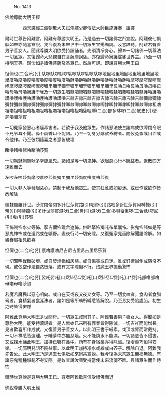 ﻿　　No. 1413

佛說尊勝大明王經

　　　　西天譯經三藏朝散大夫試鴻臚少卿傳法大師臣施護奉　詔譯


爾時世尊告阿難言。阿難有尊勝大明王。乃是過去一切諸佛之所宣說。阿難彼七俱胝如來亦隨喜宣說。我今復為未來世中一切眾生宣揚顯說。汝當諦聽。阿難若有善男子善女人。聞此尊勝大明欲受持讀誦者。先須清凈身心。歸命一切諸佛一切尊法一切圣眾。又復歸命大悲觀自在菩薩摩訶薩。亦復歸命擁護娑婆世界主。乃至一切持明天等。歸命如是諸佛菩薩及圣眾已。然后可誦。即說尊勝大明王曰

怛儞也(二合)他(引)馱啰馱啰馱啰馱啰馱啰馱啰馱啰地里地里地里地里地里地里地里度嚕度嚕度嚕度嚕度嚕度嚕度嚕酥嚕酥嚕酥嚕酥嚕酥嚕酥嚕酥嚕摩啰摩啰摩啰摩啰摩啰摩啰摩啰摩啰彌里彌里彌里彌里彌里彌里彌里彌里母嚕母嚕母嚕母嚕母嚕母嚕母嚕母嚕擁護于我及一切眾生呬隸呬隸呬隸呬隸呬隸呬隸呬隸呬隸呬隸護嚕護嚕護嚕護嚕護嚕護嚕護嚕護嚕護嚕吉隸吉隸吉隸吉隸吉隸吉隸吉隸吉隸吉隸彌隸彌隸彌隸彌隸彌隸彌隸彌隸彌隸彌隸唧隸唧隸唧隸唧隸唧隸唧隸唧隸唧隸唧隸唧隸祖嚕祖嚕祖嚕祖嚕祖嚕祖嚕祖嚕祖嚕祖嚕祖嚕薩哩嚩(二合)部多缽啰(二合)底史(引)鄧迦嚕彌莎賀

一切冤家發惡心者極毒害者。若欲于我及他眾生。作諸惡法使生諸病或欲障閉令眼不見令耳不聞。鼻不辯香口不能語。乃至一切身分咸欲系縛者。而彼冤家或自作或令他作。乃至彼類隨喜之者悉皆破壞

睹嚕睹嚕睹嚕睹嚕莎賀

一切魑魅魍魎吠多拏旋風鬼。諸如是等一切鬼神。欲起惡心行不饒益者。退散四方遠離而去

左啰左啰莎賀摩啰摩啰莎賀彌里彌里莎賀度嚕度嚕莎賀

一切人非人等發起惡心。禁制于我及他眾生。使其狂亂或如癡迷。或已作或欲作皆悉解除

儞隸儞羅計世。莎賀閉帝閉多計世莎賀路(引)呬帝(引)路呬多計世莎賀阿嚩捺(引)帝(引)阿嚩捺(引)多計世莎賀濕吠(二合)帝(引)濕吠(二合)多嚩娑怛啰(三合)馱啰尼(引)曳(引)莎賀

王怖賊怖水火等怖。拏吉儞怖毗舍遮怖。供畔拏怖羯吒布單曩怖。影鬼怖諸如是等惡鬼神怖或在道路或在曠野。晝夜行時一切安隱。又復冤家見面除解聞語除解。如親眷屬相見歡喜

怛儞也(二合)他(引)護嚕護嚕尼吉尼吉里尼吉里尼莎賀

一切邪明截斷破壞。或自焚燒猶如灰燼。或自傷害或自迷。亂或釘橛崩倒或隱沒不現。或依空作法自然墮落。或有文字障礙不行。焰魔王界振動驚怖

怛儞也(二合)他(引)娑吒娑吒[口*癹]吒[口*癹]吒[口*癹]吒[口*癹]吒[口*癹]吒部嚕部嚕母嚕母嚕莎賀

若魔若魔民以惡心相向。或自在天或夜叉夜叉女等。乃至一切食血者。食肉者食脂膏者。食精氣者食涎沫者。諸如是等所執所縛悉皆解脫。乃至男女受胎處胎。初生之時皆得安隱

阿難此尊勝大明王是世間母。一切眾生咸同其子。阿難若善男子善女人。得聞如是尊勝大明。能受持讀誦者。是人無始已來所有罪業皆得除滅。一切吉祥而能增長。見者歡喜所作成就。又復善男子善女人。以此明王書于紙素。或頂或臂而常戴持。一切不祥悉皆遠離。于睡夢中亦無惡境。火不能燒水不能漂。一切諸惡皆不侵害。又或掬水誦此明王。加持已吸在鼻中。所有在身宿業亦得除滅。復增善巧恒得安樂。一切邪明咒詛不饒益事。以此明王加持凈水或線或白芥子。解除自退。阿難我先告汝。此大明王乃是過去七俱胝如來同共宣說。我今復為未來眾生無福無德。有諸惡鬼種種惱亂不得安隱。是故宣說汝善受持當使未來流傳不斷。與諸眾生而作恃怙

爾時世尊說是尊勝大明王已。尊者阿難歡喜信受禮佛而退

佛說尊勝大明王經
